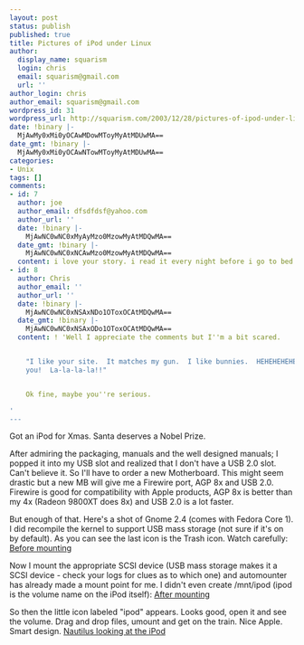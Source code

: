 ```yaml
---
layout: post
status: publish
published: true
title: Pictures of iPod under Linux
author:
  display_name: squarism
  login: chris
  email: squarism@gmail.com
  url: ''
author_login: chris
author_email: squarism@gmail.com
wordpress_id: 31
wordpress_url: http://squarism.com/2003/12/28/pictures-of-ipod-under-linux/
date: !binary |-
  MjAwMy0xMi0yOCAwMDowMToyMyAtMDUwMA==
date_gmt: !binary |-
  MjAwMy0xMi0yOCAwNTowMToyMyAtMDUwMA==
categories:
- Unix
tags: []
comments:
- id: 7
  author: joe
  author_email: dfsdfdsf@yahoo.com
  author_url: ''
  date: !binary |-
    MjAwNC0wNC0xMyAyMzo0MzowMyAtMDQwMA==
  date_gmt: !binary |-
    MjAwNC0wNC0xNCAwMzo0MzowMyAtMDQwMA==
  content: i love your story. i read it every night before i go to bed
- id: 8
  author: Chris
  author_email: ''
  author_url: ''
  date: !binary |-
    MjAwNC0wNC0xNSAxNDo1OToxOCAtMDQwMA==
  date_gmt: !binary |-
    MjAwNC0wNC0xNSAxODo1OToxOCAtMDQwMA==
  content: ! 'Well I appreciate the comments but I''m a bit scared.


    "I like your site.  It matches my gun.  I like bunnies.  HEHEHEHEHEHE.  Shoot
    you!  La-la-la-la!!"


    Ok fine, maybe you''re serious.

'
---
```

Got an iPod for Xmas.  Santa deserves a Nobel Prize.

After admiring the packaging, manuals and the well designed manuals; I popped it into my USB slot and realized that I don't have a USB 2.0 slot.  Can't believe it.  So I'll have to order a new Motherboard.  This might seem drastic but a new MB will give me a Firewire port, AGP 8x and USB 2.0.  Firewire is good for compatibility with Apple products, AGP 8x is better than my 4x (Radeon 9800XT does 8x) and USB 2.0 is a lot faster.

But enough of that.  Here's a shot of Gnome 2.4 (comes with Fedora Core 1).  I did recompile the kernel to support USB mass storage (not sure if it's on by default).  As you can see the last icon is the Trash icon.  Watch carefully:
[Before mounting](http://www.squarism.com/archives/ipod-Linux1.html)

Now I mount the appropriate SCSI device (USB mass storage makes it a SCSI device - check your logs for clues as to which one) and automounter has already made a mount point for me.  I didn't even create /mnt/ipod (ipod is the volume name on the iPod itself):
[After mounting](http://www.squarism.com/archives/ipod-Linux2.html)

So then the little icon labeled "ipod" appears.  Looks good, open it and see the volume.  Drag and drop files, umount and get on the train.  Nice Apple.  Smart design.
[Nautilus looking at the iPod](http://www.squarism.com/archives/ipod-Linux3.html)